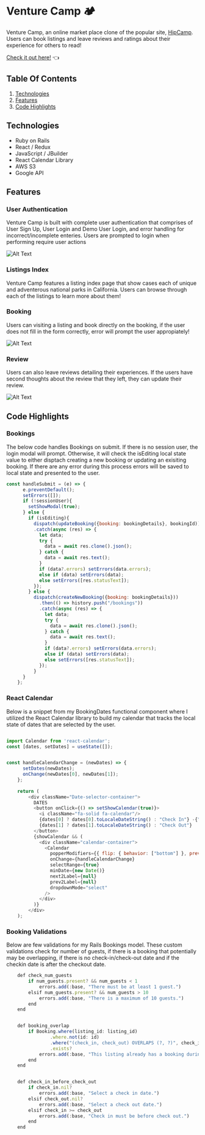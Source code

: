# Venture Camp 🏕

Venture Camp, an online market place clone of the popular site, [HipCamp](https://www.hipcamp.com/en-US). Users can book listings and leave reviews and ratings about their experience for others to read!

[Check it out here!](https://venture-camp.herokuapp.com/) 👈

## Table Of Contents
1. [Technologies](#technologies)
2. [Features](#features)
3. [Code Highlights](#code-highlights)

## Technologies
- Ruby on Rails
- React / Redux
- JavaScript / JBuilder
- React Calendar Library
- AWS S3
- Google API

## Features
### User Authentication

Venture Camp is built with complete user authentication that comprises of User Sign Up, User Login and Demo User Login, and error handling for incorrect/incomplete enteries. Users are prompted to login when performing require user actions

![Alt Text](./login.gif)

### Listings Index

Venture Camp features a listing index page that show cases each of unique and adventerous national parks in California. Users can browse through each of the listings to learn more about them!

### Booking

Users can visiting a listing and book directly on the booking, if the user does not fill in the form correctly, error will prompt the user appropiately!

![Alt Text](./booking.gif)

### Review

Users can also leave reviews detailing their experiences. If the users have second thoughts about the review that they left, they can update their review.

![Alt Text](./review.gif)

## Code Highlights

### Bookings
The below code handles Bookings on submit. If there is no session user, the login modal will prompt. Otherwise, it will check the isEditing local state value to either disptach creating a new booking or updating an exisiting booking. If there are any error during this process errors will be saved to local state and presented to the user.
```js
const handleSubmit = (e) => {
      e.preventDefault();
      setErrors([]);
      if (!sessionUser){
        setShowModal(true);
      } else {
        if (isEditing){
          dispatch(updateBooking({booking: bookingDetails}, bookingId))
          .catch(async (res) => {
            let data;
            try {
              data = await res.clone().json();
            } catch {
              data = await res.text();
            }
            if (data?.errors) setErrors(data.errors);
            else if (data) setErrors(data);
            else setErrors([res.statusText]);
          }); 
        } else {
          dispatch(createNewBooking({booking: bookingDetails}))
            .then(() => history.push("/bookings"))
            .catch(async (res) => {
              let data;
              try {
                data = await res.clone().json();
              } catch {
                data = await res.text();
              }
              if (data?.errors) setErrors(data.errors);
              else if (data) setErrors(data);
              else setErrors([res.statusText]);
            });
          }
      }
    };
```

### React Calendar

Below is a snippet from my BookingDates functional component where I utilized the React Calendar library to build my calendar that tracks the local state of dates that are selected by the user. 

```js

import Calendar from 'react-calendar';
const [dates, setDates] = useState([]);


const handleCalendarChange = (newDates) => {
      setDates(newDates);
      onChange(newDates[0], newDates[1]);
    };
  
    return (
        <div className="Date-selector-container">
          DATES
          <button onClick={() => setShowCalendar(true)}>
            <i className="fa-solid fa-calendar"/>
            {dates[0] ? dates[0].toLocaleDateString() : "Check In"} -{" "}
            {dates[1] ? dates[1].toLocaleDateString() : "Check Out"}
          </button>
          {showCalendar && (
            <div className="calendar-container">
              <Calendar
                popperModifiers={{ flip: { behavior: ["bottom"] }, preventOverflow: { enabled: false }, hide: { enabled: false } }} 
                onChange={handleCalendarChange}
                selectRange={true}
                minDate={new Date()}
                next2Label={null}
                prev2Label={null}
                dropdownMode="select"
              />
            </div>
          )}
        </div>
    );

```

### Booking Validations

Below are few validations for my Rails Bookings model. These custom validations check for number of guests, if there is a booking that potentially may be overlapping, if there is no check-in/check-out date and if the checkin date is after the checkout date.

```js
    def check_num_guests
        if num_guests.present? && num_guests < 1
            errors.add(:base, "There must be at least 1 guest.")
        elsif num_guests.present? && num_guests > 10
            errors.add(:base, "There is a maximum of 10 guests.")
        end
    end


    def booking_overlap
        if Booking.where(listing_id: listing_id)
                .where.not(id: id)
                .where("(check_in, check_out) OVERLAPS (?, ?)", check_in, check_out)
                .exists?
            errors.add(:base, "This listing already has a booking during the selected dates.")
        end
    end


    def check_in_before_check_out
        if check_in.nil?
            errors.add(:base, "Select a check in date.")
        elsif check_out.nil?
            errors.add(:base, "Select a check out date.")
        elsif check_in >= check_out
            errors.add(:base, "Check in must be before check out.")
        end
    end
```
